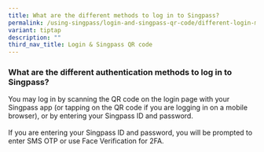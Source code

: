 ```yaml
---
title: What are the different methods to log in to Singpass?
permalink: /using-singpass/login-and-singpass-qr-code/different-login-methods/
variant: tiptap
description: ""
third_nav_title: Login & Singpass QR code
---
```

<h3>What are the different authentication methods to log in to Singpass?</h3>
<p>You may log in by scanning the QR code on the login page with your Singpass
app (or tapping on the QR code if you are logging in on a mobile browser),
or by entering your Singpass ID and password.
<br>
<br>If you are entering your Singpass ID and password, you will be prompted
to enter SMS OTP or use Face Verification for 2FA.</p>